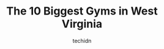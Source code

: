 ---
layout: ampstory
image: https://i0.wp.com/paketmu.com/wp-content/uploads/2023/06/orangetheory-fitness-0-in-west-virginia-1686371331.jpeg?resize=640,853
author: techidn
featured: false
description: Explore the diverse Gym scene in West Virginia, home to an incredible selection of 10 establishments catering to every taste. Whether youre in search of iconic favorites or undiscovered tre
title: The 10 Biggest Gyms in West Virginia
cover:
   title: The 10 Biggest Gyms in West Virginia
   subtitle: RICKPATE
   background: https://paketmu.com/wp-content/uploads/2023/06/orangetheory-fitness-0-in-west-virginia-1686371331.jpeg

pages: 
 - layout: thirds
   top: <h1>#1 Planet Fitness</h1>
   bottom: "<p>Convenient to Interstate Ramp -shops and gas! Clean and well maintained. Nice tanning facilities and more! Staff is super kind and gracious. They pay attention and you ne</p>"
   background: https://paketmu.com/wp-content/uploads/2023/06/orangetheory-fitness-1-in-west-virginia-1686371332.jpeg
   backgroundblur: true
 - layout: thirds
   top: <h1>#2 Planet Fitness</h1>
   bottom: "<p>Overall - 4.3/5Huge, brand new looking facility.Customer Service - was front desk welcoming and offer greeting coming/going, if able? Were they helpful when asked? Was thei</p>"
   background: https://paketmu.com/wp-content/uploads/2023/06/orangetheory-fitness-2-in-west-virginia-1686371332.jpeg
   cta:
      link: https://paketmu.com/the-10-biggest-gyms-in-west-virginia/
      text: The 10 Biggest Gyms in West Virginia
 - layout: thirds
   top: <h1>#3 Planet Fitness</h1>
   bottom: "<p>The gym is clean. Its not over crowded. Nice place to work out. I enjoy the total body enhancement beauty angel booth. The light therapy makes me feel good!</p>"
   background: https://paketmu.com/wp-content/uploads/2023/06/orangetheory-fitness-3-in-west-virginia-1686371333.jpeg
   cta:
      link: https://paketmu.com/the-10-biggest-gyms-in-west-virginia/
      text: The 10 Biggest Gyms in West Virginia
 - layout: thirds
   top: <h1>#4 Planet Fitness</h1>
   bottom: "<p>19 By Pass Plaza Shpg Center, Beckley, WV 25801, United States</p>"
   background: https://images.unsplash.com/photo-1509114397022-ed747cca3f65?ixlib=rb-4.0.3&ixid=MnwxMjA3fDB8MHxwaG90by1wYWdlfHx8fGVufDB8fHx8&auto=format&fit=crop&w=640&h=853&q=80
   cta:
      link: https://paketmu.com/the-10-biggest-gyms-in-west-virginia/
      text: The 10 Biggest Gyms in West Virginia
 - layout: thirds
   top: <h1>#5 WV Fitness 24</h1>
   bottom: "<p>119 Tolley Dr, Bridgeport, WV 26330, United States</p>"
   background: https://images.unsplash.com/photo-1608501821300-4f99e58bba77?ixlib=rb-4.0.3&ixid=MnwxMjA3fDB8MHxwaG90by1wYWdlfHx8fGVufDB8fHx8&auto=format&fit=crop&w=640&h=853&q=80
   cta:
      link: https://paketmu.com/the-10-biggest-gyms-in-west-virginia/
      text: The 10 Biggest Gyms in West Virginia
 - layout: thirds
   top: <h1>#6 Princeton Health & Fitness Center</h1>
   bottom: "<p>321 Twelfth St, Princeton, WV 24740, United States</p>"
   background: https://images.unsplash.com/photo-1522441815192-d9f04eb0615c?ixlib=rb-4.0.3&ixid=MnwxMjA3fDB8MHxwaG90by1wYWdlfHx8fGVufDB8fHx8&auto=format&fit=crop&w=640&h=853&q=80
   cta:
      link: https://paketmu.com/the-10-biggest-gyms-in-west-virginia/
      text: The 10 Biggest Gyms in West Virginia
 - layout: thirds
   top: <h1>#7 Orangetheory Fitness</h1>
   bottom: "<p>3034 Champion Dr, Barboursville, WV 25504, United States</p>"
   background: https://images.unsplash.com/photo-1595364397663-fca4f075d796?ixlib=rb-4.0.3&ixid=MnwxMjA3fDB8MHxwaG90by1wYWdlfHx8fGVufDB8fHx8&auto=format&fit=crop&w=640&h=853&q=80
   cta:
      link: https://paketmu.com/the-10-biggest-gyms-in-west-virginia/
      text: The 10 Biggest Gyms in West Virginia
 - layout: thirds
   middle: Continue reading...
   background: https://images.unsplash.com/photo-1541356665065-22676f35dd40?ixlib=rb-4.0.3&ixid=MnwxMjA3fDB8MHxwaG90by1wYWdlfHx8fGVufDB8fHx8&auto=format&fit=crop&w=640&h=853&q=80
   cta:
      link: https://paketmu.com/the-10-biggest-gyms-in-west-virginia/
      text: The 10 Biggest Gyms in West Virginia
      
---